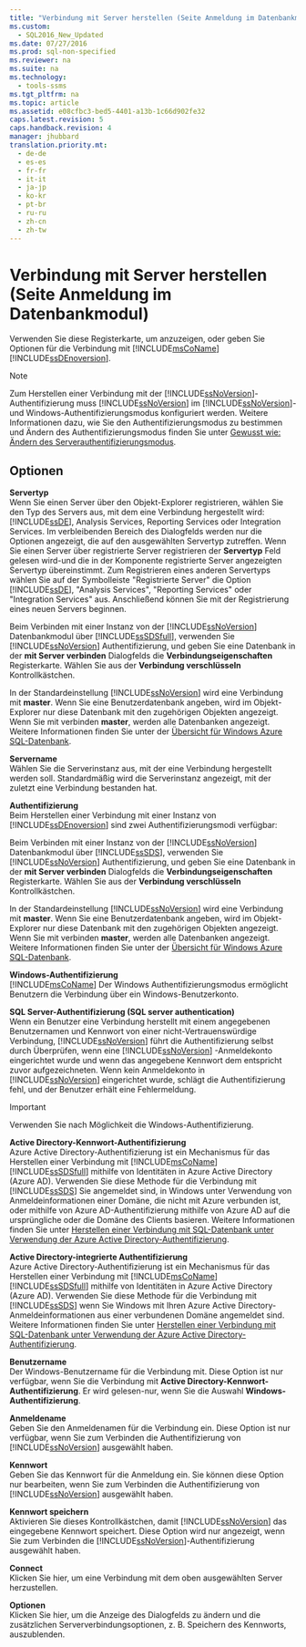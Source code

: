 ```yaml
---
title: "Verbindung mit Server herstellen (Seite Anmeldung im Datenbankmodul)"
ms.custom: 
  - SQL2016_New_Updated
ms.date: 07/27/2016
ms.prod: sql-non-specified
ms.reviewer: na
ms.suite: na
ms.technology: 
  - tools-ssms
ms.tgt_pltfrm: na
ms.topic: article
ms.assetid: e08cfbc3-bed5-4401-a13b-1c66d902fe32
caps.latest.revision: 5
caps.handback.revision: 4
manager: jhubbard
translation.priority.mt: 
  - de-de
  - es-es
  - fr-fr
  - it-it
  - ja-jp
  - ko-kr
  - pt-br
  - ru-ru
  - zh-cn
  - zh-tw
---
```

# Verbindung mit Server herstellen (Seite Anmeldung im Datenbankmodul)
Verwenden Sie diese Registerkarte, um anzuzeigen, oder geben Sie Optionen für die Verbindung mit [!INCLUDE[msCoName](../content/includes/msCoName_md.md)] [!INCLUDE[ssDEnoversion](../content/includes/ssDEnoversion_md.md)].  
  
> [!NOTE]  
> Zum Herstellen einer Verbindung mit der [!INCLUDE[ssNoVersion](../content/includes/ssNoVersion_md.md)]-Authentifizierung muss [!INCLUDE[ssNoVersion](../content/includes/ssNoVersion_md.md)] im [!INCLUDE[ssNoVersion](../content/includes/ssNoVersion_md.md)]- und Windows-Authentifizierungsmodus konfiguriert werden. Weitere Informationen dazu, wie Sie den Authentifizierungsmodus zu bestimmen und Ändern des Authentifizierungsmodus finden Sie unter [Gewusst wie: Ändern des Serverauthentifizierungsmodus](assetId:///79babcf8-19fd-4495-b8eb-453dc575cac0).  
  
## Optionen  
**Servertyp**  
Wenn Sie einen Server über den Objekt-Explorer registrieren, wählen Sie den Typ des Servers aus, mit dem eine Verbindung hergestellt wird: [!INCLUDE[ssDE](../content/includes/ssDE_md.md)], Analysis Services, Reporting Services oder Integration Services. Im verbleibenden Bereich des Dialogfelds werden nur die Optionen angezeigt, die auf den ausgewählten Servertyp zutreffen. Wenn Sie einen Server über registrierte Server registrieren der **Servertyp** Feld gelesen wird\-und die in der Komponente registrierte Server angezeigten Servertyp übereinstimmt. Zum Registrieren eines anderen Servertyps wählen Sie auf der Symbolleiste "Registrierte Server" die Option [!INCLUDE[ssDE](../content/includes/ssDE_md.md)], "Analysis Services", "Reporting Services" oder "Integration Services" aus. Anschließend können Sie mit der Registrierung eines neuen Servers beginnen.  
  
Beim Verbinden mit einer Instanz von der [!INCLUDE[ssNoVersion](../content/includes/ssNoVersion_md.md)] Datenbankmodul über [!INCLUDE[ssSDSfull](../content/includes/ssSDSfull_md.md)], verwenden Sie [!INCLUDE[ssNoVersion](../content/includes/ssNoVersion_md.md)] Authentifizierung, und geben Sie eine Datenbank in der **mit Server verbinden** Dialogfelds die **Verbindungseigenschaften** Registerkarte. Wählen Sie aus der **Verbindung verschlüsseln** Kontrollkästchen.  
  
In der Standardeinstellung [!INCLUDE[ssNoVersion](../content/includes/ssNoVersion_md.md)] wird eine Verbindung mit **master**. Wenn Sie eine Benutzerdatenbank angeben, wird im Objekt-Explorer nur diese Datenbank mit den zugehörigen Objekten angezeigt. Wenn Sie mit verbinden **master**, werden alle Datenbanken angezeigt. Weitere Informationen finden Sie unter der [Übersicht für Windows Azure SQL-Datenbank](http://go.microsoft.com/fwlink/?LinkId=163948).  
  
**Servername**  
Wählen Sie die Serverinstanz aus, mit der eine Verbindung hergestellt werden soll. Standardmäßig wird die Serverinstanz angezeigt, mit der zuletzt eine Verbindung bestanden hat.  
  
**Authentifizierung**  
Beim Herstellen einer Verbindung mit einer Instanz von [!INCLUDE[ssDEnoversion](../content/includes/ssDEnoversion_md.md)] sind zwei Authentifizierungsmodi verfügbar:  
  
Beim Verbinden mit einer Instanz von der [!INCLUDE[ssNoVersion](../content/includes/ssNoVersion_md.md)] Datenbankmodul über [!INCLUDE[ssSDS](../content/includes/ssSDS_md.md)], verwenden Sie [!INCLUDE[ssNoVersion](../content/includes/ssNoVersion_md.md)] Authentifizierung, und geben Sie eine Datenbank in der **mit Server verbinden** Dialogfelds die **Verbindungseigenschaften** Registerkarte. Wählen Sie aus der **Verbindung verschlüsseln** Kontrollkästchen.  
  
In der Standardeinstellung [!INCLUDE[ssNoVersion](../content/includes/ssNoVersion_md.md)] wird eine Verbindung mit **master**. Wenn Sie eine Benutzerdatenbank angeben, wird im Objekt-Explorer nur diese Datenbank mit den zugehörigen Objekten angezeigt. Wenn Sie mit verbinden **master**, werden alle Datenbanken angezeigt. Weitere Informationen finden Sie unter der [Übersicht für Windows Azure SQL-Datenbank](http://go.microsoft.com/fwlink/?LinkId=163948).  
  
**Windows-Authentifizierung**  
[!INCLUDE[msCoName](../content/includes/msCoName_md.md)] Der Windows Authentifizierungsmodus ermöglicht Benutzern die Verbindung über ein Windows-Benutzerkonto.  
  
**SQL Server-Authentifizierung (SQL server authentication)**  
Wenn ein Benutzer eine Verbindung herstellt mit einem angegebenen Benutzernamen und Kennwort von einer nicht\-Vertrauenswürdige Verbindung, [!INCLUDE[ssNoVersion](../content/includes/ssNoVersion_md.md)] führt die Authentifizierung selbst durch Überprüfen, wenn eine [!INCLUDE[ssNoVersion](../content/includes/ssNoVersion_md.md)] -Anmeldekonto eingerichtet wurde und wenn das angegebene Kennwort dem entspricht zuvor aufgezeichneten. Wenn kein Anmeldekonto in [!INCLUDE[ssNoVersion](../content/includes/ssNoVersion_md.md)] eingerichtet wurde, schlägt die Authentifizierung fehl, und der Benutzer erhält eine Fehlermeldung.  
  
> [!IMPORTANT]  
> Verwenden Sie nach Möglichkeit die Windows-Authentifizierung.  
  
**Active Directory-Kennwort-Authentifizierung**  
Azure Active Directory-Authentifizierung ist ein Mechanismus für das Herstellen einer Verbindung mit [!INCLUDE[msCoName](../content/includes/msCoName_md.md)][!INCLUDE[ssSDSfull](../content/includes/ssSDSfull_md.md)] mithilfe von Identitäten in Azure Active Directory (Azure AD).  Verwenden Sie diese Methode für die Verbindung mit [!INCLUDE[ssSDS](../content/includes/ssSDS_md.md)] Sie angemeldet sind, in Windows unter Verwendung von Anmeldeinformationen einer Domäne, die nicht mit Azure verbunden ist, oder mithilfe von Azure AD-Authentifizierung mithilfe von Azure AD auf die ursprüngliche oder die Domäne des Clients basieren. Weitere Informationen finden Sie unter [Herstellen einer Verbindung mit SQL-Datenbank unter Verwendung der Azure Active Directory-Authentifizierung](https://azure.microsoft.com/documentation/articles/sql-database-aad-authentication/).  
  
**Active Directory-integrierte Authentifizierung**  
Azure Active Directory-Authentifizierung ist ein Mechanismus für das Herstellen einer Verbindung mit [!INCLUDE[msCoName](../content/includes/msCoName_md.md)][!INCLUDE[ssSDSfull](../content/includes/ssSDSfull_md.md)] mithilfe von Identitäten in Azure Active Directory (Azure AD). Verwenden Sie diese Methode für die Verbindung mit [!INCLUDE[ssSDS](../content/includes/ssSDS_md.md)] wenn Sie Windows mit Ihren Azure Active Directory-Anmeldeinformationen aus einer verbundenen Domäne angemeldet sind. Weitere Informationen finden Sie unter [Herstellen einer Verbindung mit SQL-Datenbank unter Verwendung der Azure Active Directory-Authentifizierung](https://azure.microsoft.com/documentation/articles/sql-database-aad-authentication/).  
  
**Benutzername**  
Der Windows-Benutzername für die Verbindung mit. Diese Option ist nur verfügbar, wenn Sie die Verbindung mit **Active Directory-Kennwort-Authentifizierung**. Er wird gelesen\-nur, wenn Sie die Auswahl **Windows-Authentifizierung**.  
  
**Anmeldename**  
Geben Sie den Anmeldenamen für die Verbindung ein. Diese Option ist nur verfügbar, wenn Sie zum Verbinden die Authentifizierung von [!INCLUDE[ssNoVersion](../content/includes/ssNoVersion_md.md)] ausgewählt haben.  
  
**Kennwort**  
Geben Sie das Kennwort für die Anmeldung ein. Sie können diese Option nur bearbeiten, wenn Sie zum Verbinden die Authentifizierung von [!INCLUDE[ssNoVersion](../content/includes/ssNoVersion_md.md)] ausgewählt haben.  
  
**Kennwort speichern**  
Aktivieren Sie dieses Kontrollkästchen, damit [!INCLUDE[ssNoVersion](../content/includes/ssNoVersion_md.md)] das eingegebene Kennwort speichert. Diese Option wird nur angezeigt, wenn Sie zum Verbinden die [!INCLUDE[ssNoVersion](../content/includes/ssNoVersion_md.md)]-Authentifizierung ausgewählt haben.  
  
**Connect**  
Klicken Sie hier, um eine Verbindung mit dem oben ausgewählten Server herzustellen.  
  
**Optionen**  
Klicken Sie hier, um die Anzeige des Dialogfelds zu ändern und die zusätzlichen Serververbindungsoptionen, z. B. Speichern des Kennworts, auszublenden.  
  
